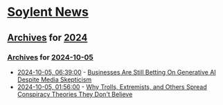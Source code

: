 # [Soylent News](../../../README.md)

## [Archives](../../index.md) for [2024](../index.md)

### [Archives](../../index.md) for [2024-10-05](index.md)

* [2024-10-05, 06:39:00](https://soylentnews.org/article.pl?sid=24/10/04/1450225&from=rss) - [Businesses Are Still Betting On Generative AI Despite Media Skepticism](https://soylentnews.org/article.pl?sid=24/10/04/1450225&from=rss)
* [2024-10-05, 01:56:00](https://soylentnews.org/article.pl?sid=24/10/04/1448214&from=rss) - [Why Trolls, Extremists, and Others Spread Conspiracy Theories They Don't Believe](https://soylentnews.org/article.pl?sid=24/10/04/1448214&from=rss)
